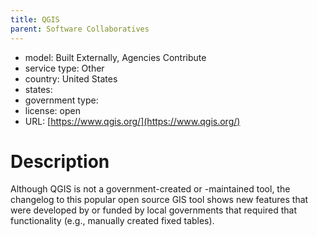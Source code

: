 ```yaml
---
title: QGIS
parent: Software Collaboratives
---
```


- model: Built Externally, Agencies Contribute
- service type: Other
- country: United States
- states: 
- government type: 
- license: open
- URL: [https://www.qgis.org/](https://www.qgis.org/)

# Description
Although QGIS is not a government-created or -maintained tool, the changelog to this popular open source GIS tool shows new features that were developed by or funded by local governments that required that functionality (e.g., manually created fixed tables).
